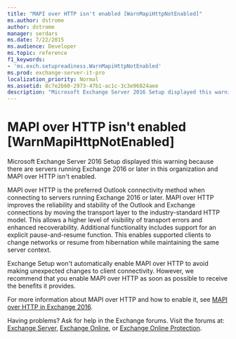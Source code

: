 ```yaml
---
title: "MAPI over HTTP isn't enabled [WarnMapiHttpNotEnabled]"
ms.author: dstrome
author: dstrome
manager: serdars
ms.date: 7/22/2015
ms.audience: Developer
ms.topic: reference
f1_keywords:
- 'ms.exch.setupreadiness.WarnMapiHttpNotEnabled'
ms.prod: exchange-server-it-pro
localization_priority: Normal
ms.assetid: 8c7e2b60-2973-47b1-ac1c-3c3e96824aee
description: "Microsoft Exchange Server 2016 Setup displayed this warning because there are servers running Exchange 2016 or later in this organization and MAPI over HTTP isn't enabled."
---
```


# MAPI over HTTP isn't enabled [WarnMapiHttpNotEnabled]

Microsoft Exchange Server 2016 Setup displayed this warning because there are servers running Exchange 2016 or later in this organization and MAPI over HTTP isn't enabled.
  
MAPI over HTTP is the preferred Outlook connectivity method when connecting to servers running Exchange 2016 or later. MAPI over HTTP improves the reliability and stability of the Outlook and Exchange connections by moving the transport layer to the industry-standard HTTP model. This allows a higher level of visibility of transport errors and enhanced recoverability. Additional functionality includes support for an explicit pause-and-resume function. This enables supported clients to change networks or resume from hibernation while maintaining the same server context.
  
Exchange Setup won't automatically enable MAPI over HTTP to avoid making unexpected changes to client connectivity. However, we recommend that you enable MAPI over HTTP as soon as possible to receive the benefits it provides.
  
For more information about MAPI over HTTP and how to enable it, see [MAPI over HTTP in Exchange 2016](../../clients/mapi-over-http/mapi-over-http.md).
  
Having problems? Ask for help in the Exchange forums. Visit the forums at: [Exchange Server](https://go.microsoft.com/fwlink/p/?linkId=60612), [Exchange Online](https://go.microsoft.com/fwlink/p/?linkId=267542), or [Exchange Online Protection](https://go.microsoft.com/fwlink/p/?linkId=285351).
  

  

